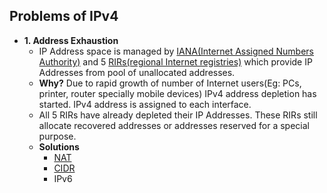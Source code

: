 ## Problems of IPv4
- **1. Address Exhaustion**
  - IP Address space is managed by [IANA(Internet Assigned Numbers Authority)](https://en.wikipedia.org/wiki/Internet_Assigned_Numbers_Authority) and 5 [RIRs(regional Internet registries)](https://en.wikipedia.org/wiki/Regional_Internet_registry) which provide IP Addresses from pool of unallocated addresses.
  - **Why?** Due to rapid growth of number of Internet users(Eg: PCs, printer, router specially mobile devices) IPv4 address depletion has started. IPv4 address is assigned to each interface.
  - All 5 RIRs have already depleted their IP Addresses. These RIRs still allocate recovered addresses or addresses reserved for a special purpose.
  - **Solutions**
    - [NAT](https://sites.google.com/site/amitinterviewpreparation/networking/layer3/routing)
    - [CIDR](https://sites.google.com/site/amitinterviewpreparation/networking/layer3)
    - IPv6
